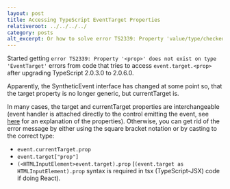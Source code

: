 ```yaml
---
layout: post
title: Accessing TypeScript EventTarget Properties
relativeroot: ../../../../
category: posts
alt_excerpt: Or how to solve error TS2339: Property 'value/type/checked/etc...' does not exist on type 'EventTarget'.
---
```


Started getting `error TS2339: Property '<prop>' does not exist on type 'EventTarget'` errors from code that tries to access `event.target.<prop>` after upgrading TypeScript 2.0.3.0 to 2.0.6.0.

Apparently, the SyntheticEvent<T> interface has changed at some point so, that the target property is no longer generic, but currentTarget is.

In many cases, the target and currentTarget properties are interchangeable (event handler is attached directly to the control emitting the event, see [here](http://stackoverflow.com/questions/10086427/what-is-the-exact-difference-between-currenttarget-property-and-target-property) for an explanation of the properties). Otherwise, you can get rid of the error message by either using the square bracket notation or by casting to the correct type:

- `event.currentTarget.prop`
- `event.target["prop"]`
- `(<HTMLInputElement>event.target).prop` (`(event.target as HTMLInputElement).prop` syntax is required in tsx (TypeScript-JSX) code if doing React).
